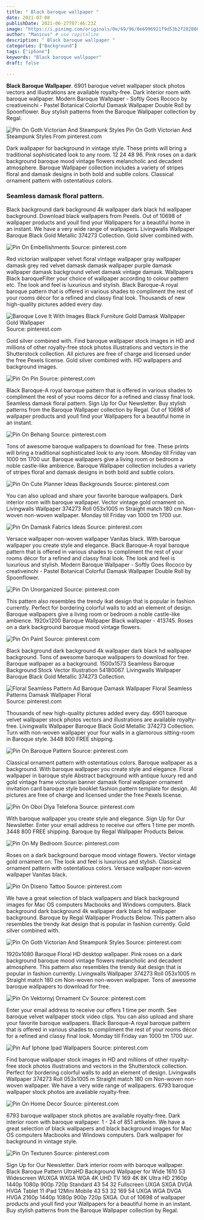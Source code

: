```yaml
---
title: " Black baroque wallpaper "
date: 2021-07-08
publishDate: 2021-06-27T07:46:23Z
image: "https://i.pinimg.com/originals/0e/69/96/0e6996921f9d53b2f2828005cffd3756.gif"
author: "Manicus" # use capitalize
description: " Black baroque wallpaper "
categories: ["Background"]
tags: ["iphone"]
keywords: "Black baroque wallpaper"
draft: false

---
```



**Black Baroque Wallpaper**. 6901 baroque velvet wallpaper stock photos vectors and illustrations are available royalty-free. Dark interior room with baroque wallpaper. Modern Baroque Wallpaper - Softly Goes Rococo by creativeinchi - Pastel Botanical Colorful Damask Wallpaper Double Roll by Spoonflower. Buy stylish patterns from the Baroque Wallpaper collection by Regal.

![Pin On Goth Victorian And Steampunk Styles](https://i.pinimg.com/600x315/19/e5/47/19e547f4b921193793f96990545a24c0.jpg "Pin On Goth Victorian And Steampunk Styles")
Pin On Goth Victorian And Steampunk Styles From pinterest.com


Dark wallpaper for background in vintage style. These prints will bring a traditional sophisticated look to any room. 12 24 48 96. Pink roses on a dark background baroque mood vintage flowers melancholic and decadent atmosphere. Baroque Wallpaper collection includes a variety of stripes floral and damask designs in both bold and subtle colors. Classical ornament pattern with ostentatious colors.

### Seamless damask floral pattern.

Black background dark background 4k wallpaper dark black hd wallpaper background. Download black wallpapers from Pexels. Out of 10698 of wallpaper products and youll find your Wallpapers for a beautiful home in an instant. We have a very wide range of wallpapers. Livingwalls Wallpaper Baroque Black Gold Metallic 374273 Collection. Gold silver combined with.


![Pin On Embellishments](https://i.pinimg.com/originals/86/e0/98/86e098acf989f0895c1de8bf6130948e.jpg "Pin On Embellishments")
Source: pinterest.com

Red victorian wallpaper velvet floral vintage wallpaper gray wallpaper damask grey red velvet damask damask wallpaper purple damask wallpaper damask background velvet damask vintage damask. Wallpapers Black baroqueFilter your choice of wallpaper according to colour pattern etc. The look and feel is luxurious and stylish. Black Baroque-A royal baroque pattern that is offered in various shades to compliment the rest of your rooms décor for a refined and classy final look. Thousands of new high-quality pictures added every day.

![Baroque Love It With Images Black Furniture Gold Damask Wallpaper Gold Wallpaper](https://i.pinimg.com/originals/1d/ff/77/1dff77f6735b5ece819ffa248eeb7e54.jpg "Baroque Love It With Images Black Furniture Gold Damask Wallpaper Gold Wallpaper")
Source: pinterest.com

Gold silver combined with. Find baroque wallpaper stock images in HD and millions of other royalty-free stock photos illustrations and vectors in the Shutterstock collection. All pictures are free of charge and licensed under the free Pexels license. Gold silver combined with. HD wallpapers and background images.

![Pin On Pin](https://i.pinimg.com/originals/b9/ae/b6/b9aeb66a22155b808909ef324c58ef42.jpg "Pin On Pin")
Source: pinterest.com

Black Baroque-A royal baroque pattern that is offered in various shades to compliment the rest of your rooms décor for a refined and classy final look. Seamless damask floral pattern. Sign Up for Our Newsletter. Buy stylish patterns from the Baroque Wallpaper collection by Regal. Out of 10698 of wallpaper products and youll find your Wallpapers for a beautiful home in an instant.

![Pin On Behang](https://i.pinimg.com/originals/c6/b7/d0/c6b7d0b3bdfcdc9766d612343782007e.jpg "Pin On Behang")
Source: pinterest.com

Tons of awesome baroque wallpapers to download for free. These prints will bring a traditional sophisticated look to any room. Monday till Friday van 1000 tm 1700 uur. Baroque wallpapers give a living room or bedroom a noble castle-like ambience. Baroque Wallpaper collection includes a variety of stripes floral and damask designs in both bold and subtle colors.

![Pin On Cute Planner Ideas Backgrounds](https://i.pinimg.com/736x/3f/4f/14/3f4f143579241a444f1f10e82b0b5c2d.jpg "Pin On Cute Planner Ideas Backgrounds")
Source: pinterest.com

You can also upload and share your favorite baroque wallpapers. Dark interior room with baroque wallpaper. Vector vintage gold ornament on. Livingwalls Wallpaper 374273 Roll 053x1005 m Straight match 180 cm Non-woven non-woven wallpaper. Monday till Friday van 1000 tm 1700 uur.

![Pin On Damask Fabrics Ideas](https://i.pinimg.com/originals/21/42/7d/21427dccf49210686e6ef63ce7ebbb63.jpg "Pin On Damask Fabrics Ideas")
Source: pinterest.com

Versace wallpaper non-woven wallpaper Vanitas black. With baroque wallpaper you create style and elegance. Black Baroque-A royal baroque pattern that is offered in various shades to compliment the rest of your rooms décor for a refined and classy final look. The look and feel is luxurious and stylish. Modern Baroque Wallpaper - Softly Goes Rococo by creativeinchi - Pastel Botanical Colorful Damask Wallpaper Double Roll by Spoonflower.

![Pin On Unorganized](https://i.pinimg.com/originals/74/ec/81/74ec816b6c83cc96c91b1f3d1bdcf488.webp "Pin On Unorganized")
Source: pinterest.com

This pattern also resembles the trendy ikat design that is popular in fashion currently. Perfect for bordering colorful walls to add an element of design. Baroque wallpapers give a living room or bedroom a noble castle-like ambience. 1920x1200 Baroque Wallpaper Black wallpaper - 413745. Roses on a dark background baroque mood vintage flowers.

![Pin On Paint](https://i.pinimg.com/originals/73/e2/2b/73e22b2a24dc47142e58aa004a0844c2.png "Pin On Paint")
Source: pinterest.com

Black background dark background 4k wallpaper dark black hd wallpaper background. Tons of awesome baroque wallpapers to download for free. Baroque wallpaper as a background. 1500x1573 Seamless Baroque Background Stock Vector Illustration 54180067. Livingwalls Wallpaper Baroque Black Gold Metallic 374273 Collection.

![Floral Seamless Pattern Ad Baroque Damask Wallpaper Floral Seamless Patterns Damask Wallpaper Floral](https://i.pinimg.com/originals/00/ab/31/00ab31fe967c28cacc33da455e1ed129.jpg "Floral Seamless Pattern Ad Baroque Damask Wallpaper Floral Seamless Patterns Damask Wallpaper Floral")
Source: pinterest.com

Thousands of new high-quality pictures added every day. 6901 baroque velvet wallpaper stock photos vectors and illustrations are available royalty-free. Livingwalls Wallpaper Baroque Black Gold Metallic 374273 Collection. Turn with non-woven wallpaper your four walls in a glamorous sitting-room in Baroque style. 3448 800 FREE shipping.

![Pin On Baroque Pattern](https://i.pinimg.com/originals/62/99/27/6299278f6e6294732b97740a738b2d1a.jpg "Pin On Baroque Pattern")
Source: pinterest.com

Classical ornament pattern with ostentatious colors. Baroque wallpaper as a background. With baroque wallpaper you create style and elegance. Floral wallpaper in baroque style Abstract background with antique luxury red and gold vintage frame victorian banner damask floral wallpaper ornament invitation card baroque style booklet fashion pattern template for design. All pictures are free of charge and licensed under the free Pexels license.

![Pin On Oboi Dlya Telefona](https://i.pinimg.com/564x/74/3a/2a/743a2a427309e4df0733c89de73093bb.jpg "Pin On Oboi Dlya Telefona")
Source: pinterest.com

With baroque wallpaper you create style and elegance. Sign Up for Our Newsletter. Enter your email address to receive our offers 1 time per month. 3448 800 FREE shipping. Baroque by Regal Wallpaper Products Below.

![Pin On My Bedroom](https://i.pinimg.com/originals/9f/75/11/9f75117ea85b649bcac13c12ad012a0c.gif "Pin On My Bedroom")
Source: pinterest.com

Roses on a dark background baroque mood vintage flowers. Vector vintage gold ornament on. The look and feel is luxurious and stylish. Classical ornament pattern with ostentatious colors. Versace wallpaper non-woven wallpaper Vanitas black.

![Pin On Diseno Tattoo](https://i.pinimg.com/474x/bb/3f/5d/bb3f5d6df474f8635d6f05b5cfcfd9af.jpg "Pin On Diseno Tattoo")
Source: pinterest.com

We have a great selection of black wallpapers and black background images for Mac OS computers Macbooks and Windows computers. Black background dark background 4k wallpaper dark black hd wallpaper background. Baroque by Regal Wallpaper Products Below. This pattern also resembles the trendy ikat design that is popular in fashion currently. Gold silver combined with.

![Pin On Goth Victorian And Steampunk Styles](https://i.pinimg.com/600x315/19/e5/47/19e547f4b921193793f96990545a24c0.jpg "Pin On Goth Victorian And Steampunk Styles")
Source: pinterest.com

1920x1080 Baroque Floral HD desktop wallpaper. Pink roses on a dark background baroque mood vintage flowers melancholic and decadent atmosphere. This pattern also resembles the trendy ikat design that is popular in fashion currently. Livingwalls Wallpaper 374273 Roll 053x1005 m Straight match 180 cm Non-woven non-woven wallpaper. Tons of awesome baroque wallpapers to download for free.

![Pin On Vektornyj Ornament Cv](https://i.pinimg.com/originals/1b/eb/5e/1beb5e45c436ee732ba4dc83b9a13587.jpg "Pin On Vektornyj Ornament Cv")
Source: pinterest.com

Enter your email address to receive our offers 1 time per month. See baroque velvet wallpaper stock video clips. You can also upload and share your favorite baroque wallpapers. Black Baroque-A royal baroque pattern that is offered in various shades to compliment the rest of your rooms décor for a refined and classy final look. Monday till Friday van 1000 tm 1700 uur.

![Pin Auf Iphone Ipad Wallpapers](https://i.pinimg.com/originals/5c/1a/0f/5c1a0f5c6c35127fa82c4ff24a57d3f4.jpg "Pin Auf Iphone Ipad Wallpapers")
Source: pinterest.com

Find baroque wallpaper stock images in HD and millions of other royalty-free stock photos illustrations and vectors in the Shutterstock collection. Perfect for bordering colorful walls to add an element of design. Livingwalls Wallpaper 374273 Roll 053x1005 m Straight match 180 cm Non-woven non-woven wallpaper. We have a very wide range of wallpapers. 6793 baroque wallpaper stock photos are available royalty-free.

![Pin On Home Decor](https://i.pinimg.com/originals/06/23/d8/0623d8860b651afd9d823218c6a72ae4.jpg "Pin On Home Decor")
Source: pinterest.com

6793 baroque wallpaper stock photos are available royalty-free. Dark interior room with baroque wallpaper. 1 - 24 of 851 artikelen. We have a great selection of black wallpapers and black background images for Mac OS computers Macbooks and Windows computers. Dark wallpaper for background in vintage style.

![Pin On Texturen](https://i.pinimg.com/originals/0e/69/96/0e6996921f9d53b2f2828005cffd3756.gif "Pin On Texturen")
Source: pinterest.com

Sign Up for Our Newsletter. Dark interior room with baroque wallpaper. Black Baroque Pattern UltraHD Background Wallpaper for Wide 1610 53 Widescreen WUXGA WXGA WGA 4K UHD TV 169 4K 8K Ultra HD 2160p 1440p 1080p 900p 720p Standard 43 54 32 Fullscreen UXGA SXGA DVGA HVGA Tablet 11 iPad 12Mini Mobile 43 53 32 169 54 UXGA WGA DVGA HVGA 2160p 1440p 1080p 900p 720p SXGA. Out of 10698 of wallpaper products and youll find your Wallpapers for a beautiful home in an instant. Buy stylish patterns from the Baroque Wallpaper collection by Regal.

